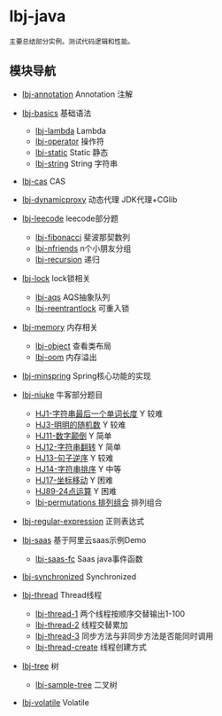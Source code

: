 # lbj-java
	
	主要总结部分实例。测试代码逻辑和性能。

## 模块导航

- [lbj-annotation](./lbj-annotation/README.md) Annotation 注解
  
- [lbj-basics](./lbj-basics/README.md) 基础语法
    - [lbj-lambda](./lbj-basics/lbj-lambda/README.md) Lambda
    - [lbj-operator](./lbj-basics/lbj-operator/README.md) 操作符
    - [lbj-static](./lbj-basics/lbj-static/README.md) Static 静态
    - [lbj-string](./lbj-basics/lbj-string/README.md) String 字符串
  
- [lbj-cas](./lbj-cas/README.md) CAS
  
- [lbj-dynamicproxy](./lbj-dynamicproxy/README.md) 动态代理 JDK代理+CGlib
  
- [lbj-leecode](./lbj-data-struct/README.md) leecode部分题
    - [lbj-fibonacci](./lbj-leecode/lbj-fibonacci/README.md) 斐波那契数列
    - [lbj-nfriends](./lbj-leecode/lbj-nfriends/README.md) n个小朋友分组
    - [lbj-recursion](./lbj-leecode/lbj-recursion/README.md) 递归

- [lbj-lock](./lbj-lock/README.md) lock锁相关
    - [lbj-aqs](./lbj-lock/lbj-aqs/README.md)  AQS抽象队列
    - [lbj-reentrantlock](./lbj-lock/lbj-reentrantlock/README.md)  可重入锁
  
- [lbj-memory](./lbj-memory/README.md) 内存相关
    - [lbj-object](./lbj-memory/lbj-object/README.md) 查看类布局
    - [lbj-oom](./lbj-memory/lbj-oom/README.md) 内存溢出
  
- [lbj-minspring](./lbj-minspring/README.md) Spring核心功能的实现
  
- [lbj-niuke](./lbj-niuke/README.md) 牛客部分题目
    - [HJ1-字符串最后一个单词长度](./lbj-niuke/lbj-hj1/README.md) Y 较难
    - [HJ3-明明的随机数](./lbj-niuke/lbj-hj3/README.md) Y 较难
    - [HJ11-数字颠倒](./lbj-niuke/lbj-hj11/README.md) Y 简单
    - [HJ12-字符串翻转](./lbj-niuke/lbj-hj12/README.md) Y 简单
    - [HJ13-句子逆序](./lbj-niuke/lbj-hj13/README.md) Y 较难
    - [HJ14-字符串排序](./lbj-niuke/lbj-hj14/README.md) Y 中等
    - [HJ17-坐标移动](./lbj-niuke/lbj-hj17/README.md) Y 困难
    - [HJ89-24点运算](./lbj-niuke/lbj-hj89/README.md) Y 困难
    - [lbj-permutations 排列组合](./lbj-niuke/lbj-permutations/README.md) 排列组合
  
- [lbj-regular-expression](./lbj-regular-expression/README.md) 正则表达式
  
- [lbj-saas](./lbj-saas/README.md) 基于阿里云saas示例Demo
    - [lbj-saas-fc](./lbj-saas-fc/README.md) Saas java事件函数
  
- [lbj-synchronized](./lbj-synchronized/README.md) Synchronized
  
- [lbj-thread](./lbj-thread/README.md) Thread线程
    - [lbj-thread-1](./lbj-thread/lbj-thread-1/README.md)  两个线程按顺序交替输出1-100
    - [lbj-thread-2](./lbj-thread/lbj-thread-2/README.md)  线程交替累加
    - [lbj-thread-3](./lbj-thread/lbj-thread-3/README.md)  同步方法与非同步方法是否能同时调用
    - [lbj-thread-create](./lbj-thread/lbj-thread-create/README.md)  线程创建方式


- [lbj-tree](./lbj-tree/README.md) 树
    - [lbj-sample-tree](./lbj-tree/lbj-sample-tree/README.md) 二叉树
  
- [lbj-volatile](./lbj-volatile/README.md) Volatile
